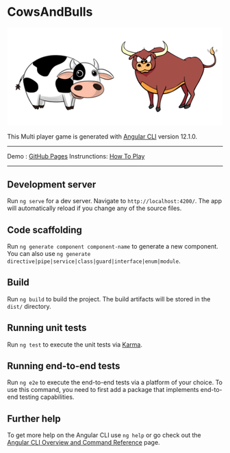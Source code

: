 # CowsAndBulls

![Cows And Bulls](./src/assets/bulls_and_cows.png)

This Multi player game is generated with [Angular CLI](https://github.com/angular/angular-cli) version 12.1.0.

---

Demo : [GitHub Pages](https://rdc3.github.io/cows-and-bulls-angular-firebase/)
Instrunctions: [How To Play](https://github.com/rdc3/cows-and-bulls-angular-firebase/blob/main/HowToPlay.md)

---

## Development server

Run `ng serve` for a dev server. Navigate to `http://localhost:4200/`. The app will automatically reload if you change any of the source files.

## Code scaffolding

Run `ng generate component component-name` to generate a new component. You can also use `ng generate directive|pipe|service|class|guard|interface|enum|module`.

## Build

Run `ng build` to build the project. The build artifacts will be stored in the `dist/` directory.

## Running unit tests

Run `ng test` to execute the unit tests via [Karma](https://karma-runner.github.io).

## Running end-to-end tests

Run `ng e2e` to execute the end-to-end tests via a platform of your choice. To use this command, you need to first add a package that implements end-to-end testing capabilities.

## Further help

To get more help on the Angular CLI use `ng help` or go check out the [Angular CLI Overview and Command Reference](https://angular.io/cli) page.
